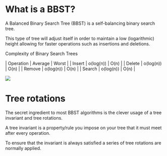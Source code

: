 # What is a BBST?

A Balanced Binary Search Tree (BBST) is a self-balancing binary search tree.

This type of tree will adjust itself in order to maintain a low (logarithmic) height allowing for faster operations such as insertions and deletions.

Complexity of Binary Search Trees

|   Operation   |   Average     |   Worst   |
|   Insert      |   o(log(n))   |   O(n)    |
|   Delete      |   o(log(n))   |   O(n)    |
|   Remove      |   o(log(n))   |   O(n)    |
|   Search      |   o(log(n))   |   O(n)    |

<img src="https://media.geeksforgeeks.org/wp-content/cdn-uploads/20220812122843/Logarithmic-time-complexity-blog-1.jpg">

# Tree rotations

The secret ingredient to most BBST algorithms is the clever usage of a tree invariant and tree rotations.

A tree invariant is a property/rule you impose on your tree that it must meet after every operation. 

To ensure that the invariant is always satisfied a series of tree rotations are normally applied.